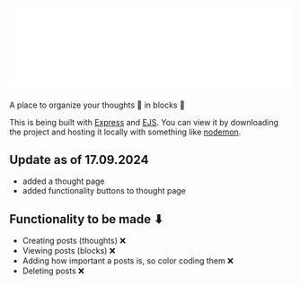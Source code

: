![ThoughtBlocks Logo](public/resources/logo-no-background.svg)

A place to organize your thoughts 💭 in blocks 🧱

This is being built with [Express](https://expressjs.com/) and [EJS](https://ejs.co/#about).
You can view it by downloading the project and hosting it locally with something like [nodemon](https://www.npmjs.com/package/nodemon).

## Update as of 17.09.2024

- added a thought page
- added functionality buttons to thought page

## Functionality to be made ⬇

- Creating posts (thoughts) ❌
- Viewing posts (blocks) ❌
- Adding how important a posts is, so color coding them ❌
- Deleting posts ❌
